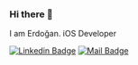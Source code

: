 ### Hi there 👋

<!--
**erdogantrpc/erdogantrpc** is a ✨ _special_ ✨ repository because its `README.md` (this file) appears on your GitHub profile.

Here are some ideas to get you started:

- 🔭 I’m currently working on ...
- 🌱 I’m currently learning ...
- 👯 I’m looking to collaborate on ...
- 🤔 I’m looking for help with ...
- 💬 Ask me about ...
- 📫 How to reach me: ...
- 😄 Pronouns: ...
- ⚡ Fun fact: ...
-->
<!--
<img align='right' src="https://github-readme-stats.vercel.app/api?username=erdogantrpc&show_icons=true&theme=dracula">
-->
I am Erdoğan. iOS Developer


[![Linkedin Badge](https://img.shields.io/badge/linkedin-%230077B5.svg?&style=for-the-badge&logo=linkedin&logoColor=white)](https://www.linkedin.com/in/erdogan-turpcu)
[![Mail Badge](https://img.shields.io/badge/email-c14438?style=for-the-badge&logo=Gmail&logoColor=white&link=mailto:erdogantrpc@gmail.com)](mailto:erdogantrpc@gmail.com)
